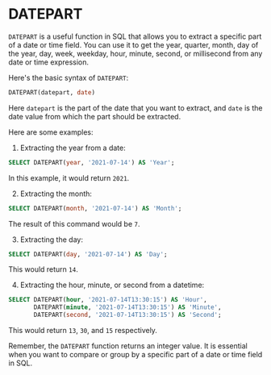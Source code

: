 # DATEPART

`DATEPART` is a useful function in SQL that allows you to extract a specific part of a date or time field. You can use it to get the year, quarter, month, day of the year, day, week, weekday, hour, minute, second, or millisecond from any date or time expression.

Here's the basic syntax of `DATEPART`:

```sql
DATEPART(datepart, date)
```

Here `datepart` is the part of the date that you want to extract, and `date` is the date value from which the part should be extracted.

Here are some examples:

1. Extracting the year from a date:

```sql
SELECT DATEPART(year, '2021-07-14') AS 'Year';
```

In this example, it would return `2021`.

2. Extracting the month:

```sql
SELECT DATEPART(month, '2021-07-14') AS 'Month';
```

The result of this command would be `7`.

3. Extracting the day:

```sql
SELECT DATEPART(day, '2021-07-14') AS 'Day';
```

This would return `14`.

4. Extracting the hour, minute, or second from a datetime:

```sql
SELECT DATEPART(hour, '2021-07-14T13:30:15') AS 'Hour',
       DATEPART(minute, '2021-07-14T13:30:15') AS 'Minute',
       DATEPART(second, '2021-07-14T13:30:15') AS 'Second';
```

This would return `13`, `30`, and `15` respectively.

Remember, the `DATEPART` function returns an integer value. It is essential when you want to compare or group by a specific part of a date or time field in SQL.